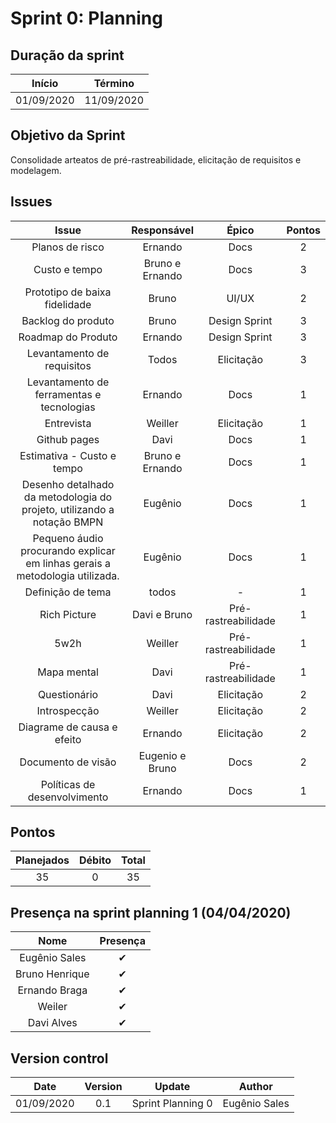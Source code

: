 # Sprint 0: Planning

## Duração da sprint
| Início | Término |
|:------:|:-------:|
| 01/09/2020 | 11/09/2020 |

## Objetivo da Sprint
Consolidade arteatos de  pré-rastreabilidade, elicitação de requisitos e modelagem. 

## Issues

|Issue|Responsável|Épico|Pontos|
|:---:|:---------:|:---:|:----:|
| Planos de risco | Ernando | Docs | 2 |
| Custo e tempo | Bruno e Ernando | Docs | 3 |
| Prototipo de baixa fidelidade | Bruno | UI/UX | 2 |
| Backlog do produto | Bruno | Design Sprint | 3 |
| Roadmap do Produto | Ernando | Design Sprint | 3 |
| Levantamento de requisitos | Todos | Elicitação | 3 |
| Levantamento de ferramentas e tecnologias |Ernando | Docs | 1 |
| Entrevista | Weiller | Elicitação | 1 |
| Github pages | Davi | Docs | 1 |
| Estimativa - Custo e tempo | Bruno e Ernando | Docs | 1 |
| Desenho detalhado da metodologia do projeto, utilizando a notação BMPN | Eugênio | Docs | 1 |
| Pequeno áudio procurando explicar em linhas gerais a metodologia utilizada. | Eugênio | Docs | 1 |
| Definição de tema | todos | - | 1 |
| Rich Picture | Davi e Bruno | Pré-rastreabilidade | 1 |
| 5w2h | Weiller | Pré-rastreabilidade | 1 |
| Mapa mental| Davi | Pré-rastreabilidade | 1 |
| Questionário | Davi | Elicitação | 2 |
| Introspecção | Weiller | Elicitação | 2 |
| Diagrame de causa e efeito | Ernando | Elicitação | 2 |
| Documento de visão | Eugenio e Bruno | Docs | 2 |
| Políticas de desenvolvimento | Ernando | Docs | 1 |

## Pontos
| Planejados | Débito | Total | 
|:----------:|:------:|:-----:|
| 35 | 0 | 35 |


## Presença na sprint planning 1 (04/04/2020)

| Nome    | Presença |    
|:-------:|:--------:|
| Eugênio Sales | ✔ |
| Bruno Henrique | ✔ |
| Ernando Braga | ✔ |
| Weiler   | ✔ |
| Davi Alves | ✔ |

## Version control

|Date|Version|Update|Author|
|:--:|:----:|:-------:|:---:|
|01/09/2020|0.1|Sprint Planning 0|Eugênio Sales|
